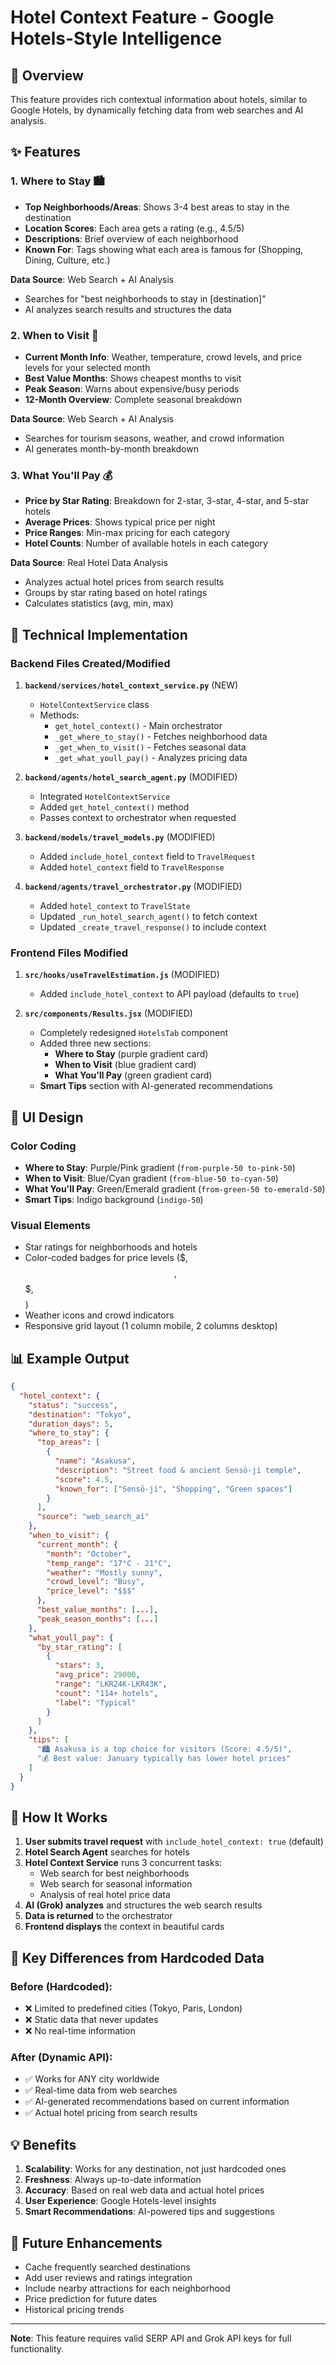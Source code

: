 # Hotel Context Feature - Google Hotels-Style Intelligence

## 🎯 Overview
This feature provides rich contextual information about hotels, similar to Google Hotels, by dynamically fetching data from web searches and AI analysis.

## ✨ Features

### 1. **Where to Stay** 🏙️
- **Top Neighborhoods/Areas**: Shows 3-4 best areas to stay in the destination
- **Location Scores**: Each area gets a rating (e.g., 4.5/5)
- **Descriptions**: Brief overview of each neighborhood
- **Known For**: Tags showing what each area is famous for (Shopping, Dining, Culture, etc.)

**Data Source**: Web Search + AI Analysis
- Searches for "best neighborhoods to stay in [destination]"
- AI analyzes search results and structures the data

### 2. **When to Visit** 📅
- **Current Month Info**: Weather, temperature, crowd levels, and price levels for your selected month
- **Best Value Months**: Shows cheapest months to visit
- **Peak Season**: Warns about expensive/busy periods
- **12-Month Overview**: Complete seasonal breakdown

**Data Source**: Web Search + AI Analysis
- Searches for tourism seasons, weather, and crowd information
- AI generates month-by-month breakdown

### 3. **What You'll Pay** 💰
- **Price by Star Rating**: Breakdown for 2-star, 3-star, 4-star, and 5-star hotels
- **Average Prices**: Shows typical price per night
- **Price Ranges**: Min-max pricing for each category
- **Hotel Counts**: Number of available hotels in each category

**Data Source**: Real Hotel Data Analysis
- Analyzes actual hotel prices from search results
- Groups by star rating based on hotel ratings
- Calculates statistics (avg, min, max)

## 🔧 Technical Implementation

### Backend Files Created/Modified

1. **`backend/services/hotel_context_service.py`** (NEW)
   - `HotelContextService` class
   - Methods:
     - `get_hotel_context()` - Main orchestrator
     - `_get_where_to_stay()` - Fetches neighborhood data
     - `_get_when_to_visit()` - Fetches seasonal data
     - `_get_what_youll_pay()` - Analyzes pricing data

2. **`backend/agents/hotel_search_agent.py`** (MODIFIED)
   - Integrated `HotelContextService`
   - Added `get_hotel_context()` method
   - Passes context to orchestrator when requested

3. **`backend/models/travel_models.py`** (MODIFIED)
   - Added `include_hotel_context` field to `TravelRequest`
   - Added `hotel_context` field to `TravelResponse`

4. **`backend/agents/travel_orchestrator.py`** (MODIFIED)
   - Added `hotel_context` to `TravelState`
   - Updated `_run_hotel_search_agent()` to fetch context
   - Updated `_create_travel_response()` to include context

### Frontend Files Modified

1. **`src/hooks/useTravelEstimation.js`** (MODIFIED)
   - Added `include_hotel_context` to API payload (defaults to `true`)

2. **`src/components/Results.jsx`** (MODIFIED)
   - Completely redesigned `HotelsTab` component
   - Added three new sections:
     - **Where to Stay** (purple gradient card)
     - **When to Visit** (blue gradient card)
     - **What You'll Pay** (green gradient card)
   - **Smart Tips** section with AI-generated recommendations

## 🎨 UI Design

### Color Coding
- **Where to Stay**: Purple/Pink gradient (`from-purple-50 to-pink-50`)
- **When to Visit**: Blue/Cyan gradient (`from-blue-50 to-cyan-50`)
- **What You'll Pay**: Green/Emerald gradient (`from-green-50 to-emerald-50`)
- **Smart Tips**: Indigo background (`indigo-50`)

### Visual Elements
- Star ratings for neighborhoods and hotels
- Color-coded badges for price levels ($, $$, $$$, $$$$)
- Weather icons and crowd indicators
- Responsive grid layout (1 column mobile, 2 columns desktop)

## 📊 Example Output

```json
{
  "hotel_context": {
    "status": "success",
    "destination": "Tokyo",
    "duration_days": 5,
    "where_to_stay": {
      "top_areas": [
        {
          "name": "Asakusa",
          "description": "Street food & ancient Sensō-ji temple",
          "score": 4.5,
          "known_for": ["Sensō-ji", "Shopping", "Green spaces"]
        }
      ],
      "source": "web_search_ai"
    },
    "when_to_visit": {
      "current_month": {
        "month": "October",
        "temp_range": "17°C - 21°C",
        "weather": "Mostly sunny",
        "crowd_level": "Busy",
        "price_level": "$$$"
      },
      "best_value_months": [...],
      "peak_season_months": [...]
    },
    "what_youll_pay": {
      "by_star_rating": [
        {
          "stars": 3,
          "avg_price": 29000,
          "range": "LKR24K-LKR43K",
          "count": "114+ hotels",
          "label": "Typical"
        }
      ]
    },
    "tips": [
      "🏙️ Asakusa is a top choice for visitors (Score: 4.5/5)",
      "💰 Best value: January typically has lower hotel prices"
    ]
  }
}
```

## 🚀 How It Works

1. **User submits travel request** with `include_hotel_context: true` (default)
2. **Hotel Search Agent** searches for hotels
3. **Hotel Context Service** runs 3 concurrent tasks:
   - Web search for best neighborhoods
   - Web search for seasonal information
   - Analysis of real hotel price data
4. **AI (Grok) analyzes** and structures the web search results
5. **Data is returned** to the orchestrator
6. **Frontend displays** the context in beautiful cards

## 🔑 Key Differences from Hardcoded Data

### Before (Hardcoded):
- ❌ Limited to predefined cities (Tokyo, Paris, London)
- ❌ Static data that never updates
- ❌ No real-time information

### After (Dynamic API):
- ✅ Works for ANY city worldwide
- ✅ Real-time data from web searches
- ✅ AI-generated recommendations based on current information
- ✅ Actual hotel pricing from search results

## 💡 Benefits

1. **Scalability**: Works for any destination, not just hardcoded ones
2. **Freshness**: Always up-to-date information
3. **Accuracy**: Based on real web data and actual hotel prices
4. **User Experience**: Google Hotels-level insights
5. **Smart Recommendations**: AI-powered tips and suggestions

## 🎯 Future Enhancements

- Cache frequently searched destinations
- Add user reviews and ratings integration
- Include nearby attractions for each neighborhood
- Price prediction for future dates
- Historical pricing trends

---

**Note**: This feature requires valid SERP API and Grok API keys for full functionality.

